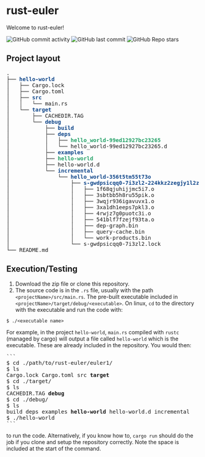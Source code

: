# rust-euler
Welcome to rust-euler!

![GitHub commit activity](https://img.shields.io/github/commit-activity/t/edamame-maru/rust-euler)
![GitHub last commit](https://img.shields.io/github/last-commit/edamame-maru/rust-euler)
![GitHub Repo stars](https://img.shields.io/github/stars/edamame-maru/rust-euler)

## Project layout
<pre>.
├── <font color="#12488B"><b>hello-world</b></font>
│   ├── Cargo.lock
│   ├── Cargo.toml
│   ├── <font color="#12488B"><b>src</b></font>
│   │   └── main.rs
│   └── <font color="#12488B"><b>target</b></font>
│       ├── CACHEDIR.TAG
│       └── <font color="#12488B"><b>debug</b></font>
│           ├── <font color="#12488B"><b>build</b></font>
│           ├── <font color="#12488B"><b>deps</b></font>
│           │   ├── <font color="#26A269"><b>hello_world-99ed12927bc23265</b></font>
│           │   └── hello_world-99ed12927bc23265.d
│           ├── <font color="#12488B"><b>examples</b></font>
│           ├── <font color="#26A269"><b>hello-world</b></font>
│           ├── hello-world.d
│           └── <font color="#12488B"><b>incremental</b></font>
│               └── <font color="#12488B"><b>hello_world-356t5tm55t73o</b></font>
│                   ├── <font color="#12488B"><b>s-gwdpsicqq0-7i3zl2-224kkz2zegjy1l2z5c6uqy6yz</b></font>
│                   │   ├── 1f68qjuhijjmc5i7.o
│                   │   ├── 3sbtbb5h8ru55pik.o
│                   │   ├── 3wqjr936igavuvx1.o
│                   │   ├── 3xa1dh1eeps7pkl3.o
│                   │   ├── 4rwjz7g0puotc3i.o
│                   │   ├── 541blf7fzejf93ta.o
│                   │   ├── dep-graph.bin
│                   │   ├── query-cache.bin
│                   │   └── work-products.bin
│                   └── s-gwdpsicqq0-7i3zl2.lock
└── README.md
</pre>



## Execution/Testing

1. Download the zip file or clone this repository.
2. The source code is in the ```.rs``` file, usually with the path ```<projectName>/src/main.rs```. The pre-built executable included in ```<projectName>/target/debug/<executable>```. On linux, ```cd``` to the directory with the executable and run the code with:

```
$ ./<executable name>
```
For example, in the project ```hello-world```, ```main.rs``` compiled with ```rustc``` (managed by cargo) will output a file called ```hello-world``` which is the executable. These are already included in the repository. You would then:

<pre>
```
$ cd ./path/to/rust-euler/euler1/
$ ls
Cargo.lock Cargo.toml src <b>target</b>
$ cd ./target/
$ ls
CACHEDIR.TAG <b>debug</b>
$ cd ./debug/
$ ls
build deps examples <b>hello-world</b> hello-world.d incremental
$ ./hello-world
```
</pre>

to run the code. Alternatively, if you know how to, ```cargo run``` should do the job if you clone and setup the repository correctly.
Note the space is included at the start of the command.


